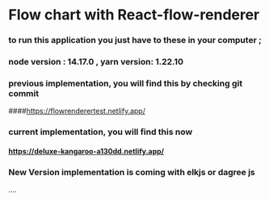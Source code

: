 # Flow chart with React-flow-renderer


### to run this application you just have to these in your computer ;

### node version : 14.17.0 , yarn version: 1.22.10

### previous implementation, you will find this by checking git commit
####https://flowrenderertest.netlify.app/

### current implementation, you will find this now
#### https://deluxe-kangaroo-a130dd.netlify.app/

### New Version implementation is coming with elkjs or dagree js
....
